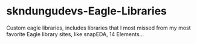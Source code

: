 # skndungudevs-Eagle-Libraries
Custom eagle libraries, includes libraries that I most missed from my most favorite Eagle library sites, like snapEDA, 14 Elements...
